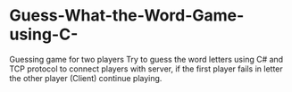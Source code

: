 # Guess-What-the-Word-Game-using-C-
Guessing game for two players Try to guess the word letters using C# and TCP protocol to connect         players with server, if the first player fails in letter the other player (Client) continue playing.

